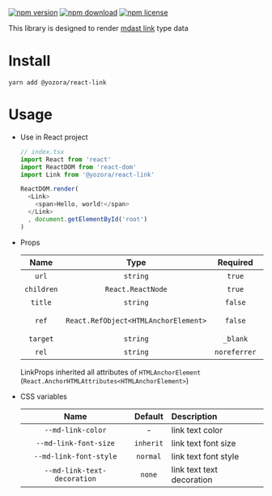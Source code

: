 [![npm version](https://img.shields.io/npm/v/@yozora/react-link.svg)](https://www.npmjs.com/package/@yozora/react-link)
[![npm download](https://img.shields.io/npm/dm/@yozora/react-link.svg)](https://www.npmjs.com/package/@yozora/react-link)
[![npm license](https://img.shields.io/npm/l/@yozora/react-link.svg)](https://www.npmjs.com/package/@yozora/react-link)


This library is designed to render [mdast link][] type data


# Install

  ```shell
  yarn add @yozora/react-link
  ```

# Usage
  * Use in React project

    ```typescript
    // index.tsx
    import React from 'react'
    import ReactDOM from 'react-dom'
    import Link from '@yozora/react-link'

    ReactDOM.render(
      <Link>
        <span>Hello, world!</span>
      </Link>
      , document.getElementById('root')
    )
    ```

  * Props

     Name       | Type                                  | Required      | Default | Description
    :----------:|:-------------------------------------:|:-------------:|:-------:|:-------------
     `url`      | `string`                              | `true`        | -       | link url
     `children` | `React.ReactNode`                     | `true`        | -       | link content
     `title`    | `string`                              | `false`       | -       | link title
     `ref`      | `React.RefObject<HTMLAnchorElement>`  | `false`       | -       | Forwarded ref callback
     `target`   | `string`                              | `_blank`      | -       |
     `rel`      | `string`                              | `noreferrer`  | -       |

    LinkProps inherited all attributes of `HTMLAnchorElement` (`React.AnchorHTMLAttributes<HTMLAnchorElement>`)

  * CSS variables

     Name                         | Default   |  Description
    :----------------------------:|:---------:|:-----------------------
     `--md-link-color`            | -         | link text color
     `--md-link-font-size`        | `inherit` | link text font size
     `--md-link-font-style`       | `normal`  | link text font style
     `--md-link-text-decoration`  | `none`    | link text text decoration

[mdast link]: https://github.com/syntax-tree/mdast#link
